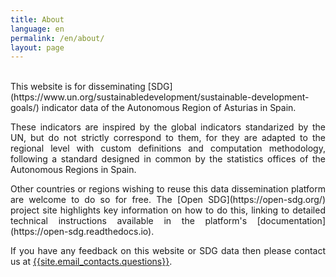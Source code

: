 ```yaml
---
title: About
language: en
permalink: /en/about/
layout: page
---
```


<br>

<span style="text-align: justify">
This website is for disseminating [SDG](https://www.un.org/sustainabledevelopment/sustainable-development-goals/)
indicator data of the Autonomous Region of Asturias in Spain. 
</span>

<p style="text-align: justify">
These indicators are inspired by the global indicators standarized by the UN, but do not strictly 
correspond to them, for they are adapted to the regional level with custom definitions and computation
methodology, following a standard designed in common by the statistics offices of the Autonomous Regions 
in Spain.
</p>

<p style="text-align: justify">
Other countries or regions wishing to reuse this data dissemination platform are welcome to do so for free. 
The [Open SDG](https://open-sdg.org/) project site highlights key information on how to do this, 
linking to detailed technical instructions available in the platform's 
[documentation](https://open-sdg.readthedocs.io). 
</p>

<p style="text-align: justify">
If you have any feedback on this website or SDG data then please contact us at 
<a href="mailto:{{site.email_contacts.questions}}">{{site.email_contacts.questions}}</a>.
</p>
